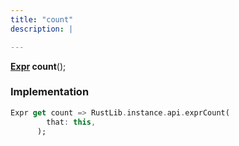```yaml
---
title: "count"
description: |

---
```

<span class="dart-code"><strong>[Expr] count</strong>();</span>


### Implementation
```dart
Expr get count => RustLib.instance.api.exprCount(
        that: this,
      );
```

[Expr]: /reference/classes/expr